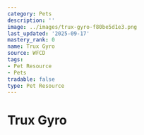 ```yaml
---
category: Pets
description: ''
image: ../images/trux-gyro-f80be5d1e3.png
last_updated: '2025-09-17'
mastery_rank: 0
name: Trux Gyro
source: WFCD
tags:
- Pet Resource
- Pets
tradable: false
type: Pet Resource
---
```


# Trux Gyro

